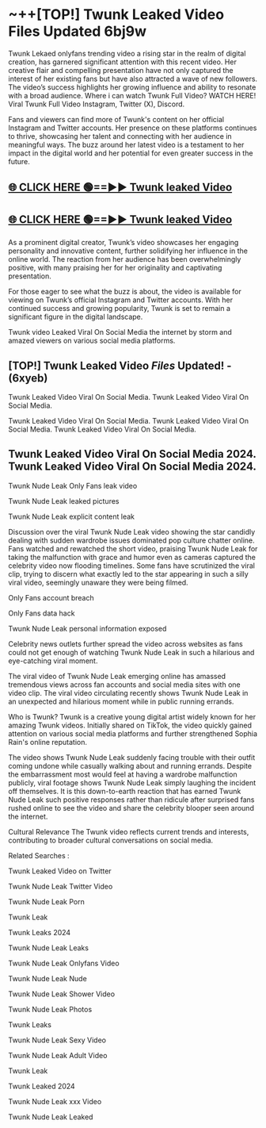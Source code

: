 # ~++[TOP!] Twunk Leaked Video Files Updated 6bj9w

 Twunk Lekaed onlyfans trending video a rising star in the realm of digital creation, has garnered significant attention with this recent video. Her creative flair and compelling presentation have not only captured the interest of her existing fans but have also attracted a wave of new followers. The video’s success highlights her growing influence and ability to resonate with a broad audience.
Where i can watch  Twunk Full Video? WATCH HERE! Viral  Twunk Full Video Instagram, Twitter (X), Discord.


Fans and viewers can find more of  Twunk's content on her official Instagram and Twitter accounts. Her presence on these platforms continues to thrive, showcasing her talent and connecting with her audience in meaningful ways. The buzz around her latest video is a testament to her impact in the digital world and her potential for even greater success in the future.


## [🌐 CLICK HERE 🟢==►►  Twunk leaked Video ](https://onlyclips.site?title=Twunk&ref=git)

## [🌐 CLICK HERE 🟢==►►  Twunk leaked Video ](https://onlyclips.site?title=Twunk&ref=git)


As a prominent digital creator,  Twunk’s video showcases her engaging personality and innovative content, further solidifying her influence in the online world. The reaction from her audience has been overwhelmingly positive, with many praising her for her originality and captivating presentation.

For those eager to see what the buzz is about, the video is available for viewing on  Twunk’s official Instagram and Twitter accounts. With her continued success and growing popularity,  Twunk is set to remain a significant figure in the digital landscape.


  Twunk video Leaked Viral On Social Media the internet by storm and amazed viewers on various social media platforms.


## [TOP!]  Twunk Leaked Video *Files* Updated! - (6xyeb) 

 Twunk Leaked Video Viral On Social Media. Twunk Leaked Video Viral On Social Media.

 Twunk Leaked Video Viral On Social Media. Twunk Leaked Video Viral On Social Media. Twunk Leaked Video Viral On Social Media.


##  Twunk Leaked Video Viral On Social Media 2024. Twunk Leaked Video Viral On Social Media 2024.
 Twunk Nude Leak Only Fans leak video

 Twunk Nude Leak leaked pictures

 Twunk Nude Leak explicit content leak

Discussion over the viral  Twunk Nude Leak video showing the star candidly dealing with sudden wardrobe issues dominated pop culture chatter online. Fans watched and rewatched the short video, praising  Twunk Nude Leak for taking the malfunction with grace and humor even as cameras captured the celebrity video now flooding timelines. Some fans have scrutinized the viral clip, trying to discern what exactly led to the star appearing in such a silly viral video, seemingly unaware they were being filmed.


Only Fans account breach

Only Fans data hack

 Twunk Nude Leak personal information exposed

Celebrity news outlets further spread the video across websites as fans could not get enough of watching  Twunk Nude Leak in such a hilarious and eye-catching viral moment.


The viral video of  Twunk Nude Leak emerging online has amassed tremendous views across fan accounts and social media sites with one video clip. The viral video circulating recently shows  Twunk Nude Leak in an unexpected and hilarious moment while in public running errands.


Who is  Twunk?  Twunk is a creative young digital artist widely known for her amazing  Twunk videos. Initially shared on TikTok, the video quickly gained attention on various social media platforms and further strengthened Sophia Rain's online reputation.

The video shows  Twunk Nude Leak suddenly facing trouble with their outfit coming undone while casually walking about and running errands. Despite the embarrassment most would feel at having a wardrobe malfunction publicly, viral footage shows  Twunk Nude Leak simply laughing the incident off themselves. It is this down-to-earth reaction that has earned  Twunk Nude Leak such positive responses rather than ridicule after surprised fans rushed online to see the video and share the celebrity blooper seen around the internet.

Cultural Relevance The  Twunk video reflects current trends and interests, contributing to broader cultural conversations on social media.

Related Searches :

 Twunk Leaked Video on Twitter

 Twunk Nude Leak Twitter Video

 Twunk Nude Leak Porn

 Twunk Leak 

 Twunk Leaks 2024

 Twunk Nude Leak Leaks

 Twunk Nude Leak Onlyfans Video

 Twunk Nude Leak Nude

 Twunk Nude Leak Shower Video

 Twunk Nude Leak Photos

 Twunk Leaks

 Twunk Nude Leak Sexy Video

 Twunk Nude Leak Adult Video

 Twunk Leak

 Twunk Leaked 2024

 Twunk Nude Leak xxx Video

 Twunk Nude Leak Leaked